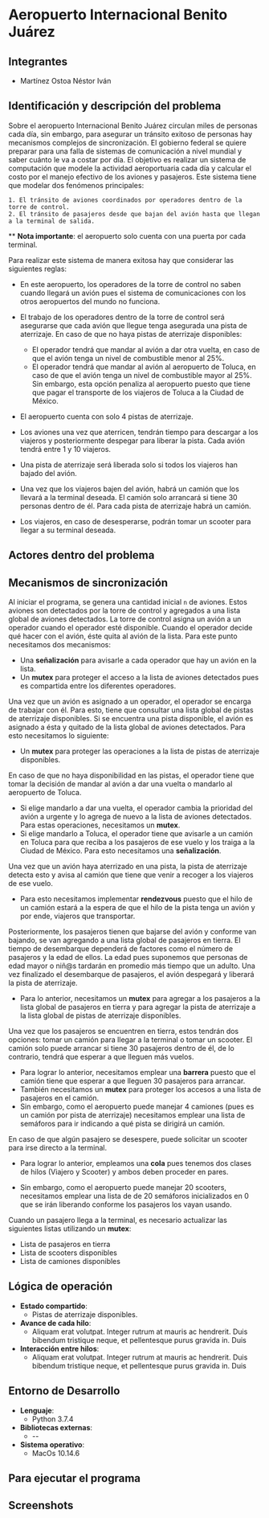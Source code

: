 # Aeropuerto Internacional Benito Juárez 

## Integrantes

* Martínez Ostoa Néstor Iván 

## Identificación y descripción del problema

Sobre el aeropuerto Internacional Benito Juárez circulan miles de personas cada día, sin embargo, para asegurar un tránsito exitoso de personas hay mecanismos complejos de sincronización. El gobierno federal  se quiere preparar para una falla de sistemas de comunicación a nivel mundial y saber cuánto le va a costar por día. El objetivo es realizar un sistema de computación que modele la actividad aeroportuaria cada día y calcular el costo por el manejo efectivo de los aviones y pasajeros. Este sistema tiene que modelar dos fenómenos principales: 

	1. El tránsito de aviones coordinados por operadores dentro de la torre de control. 
 	2. El tránsito de pasajeros desde que bajan del avión hasta que llegan a la terminal de salida. 

** **Nota importante**: el aeropuerto solo cuenta con una puerta por cada terminal. 



Para realizar este sistema de manera exitosa hay que considerar las siguientes reglas: 

* En este aeropuerto, los operadores de la torre de control no saben cuando llegará un avión pues el sistema de comunicaciones con los otros aeropuertos del mundo no funciona. 

* El trabajo de los operadores dentro de la torre de control será asegurarse que cada avión que llegue tenga asegurada una pista de aterrizaje. En caso de que no haya pistas de aterrizaje disponibles:
  * El operador tendrá que mandar al avión a dar otra vuelta, en caso de que el avión tenga un nivel de combustible menor al 25%. 
  * El operador tendrá que mandar al avión al aeropuerto de Toluca, en caso de que el avión tenga un nivel de combustible mayor al 25%. Sin embargo, esta opción penaliza al aeropuerto puesto que tiene que pagar el transporte de los viajeros de Toluca a la Ciudad de México. 

* El aeropuerto cuenta con solo 4 pistas de aterrizaje. 

* Los aviones una vez que aterricen, tendrán tiempo para descargar a los viajeros y posteriormente despegar para liberar la pista. Cada avión tendrá entre 1 y 10 viajeros.

* Una pista de aterrizaje será liberada solo si todos los viajeros han bajado del avión. 

* Una vez que los viajeros bajen del avión, habrá un camión que los llevará a la terminal deseada. El camión solo arrancará si tiene 30 personas dentro de él. Para cada pista de aterrizaje habrá un camión. 

* Los viajeros, en caso de desesperarse, podrán tomar un scooter para llegar a su terminal deseada. 



## Actores dentro del problema 



## Mecanismos de sincronización

Al iniciar el programa, se genera una cantidad inicial ```n``` de aviones. Estos aviones son detectados por la torre de control y agregados a una lista global de aviones detectados. La torre de control asigna un avión a un operador cuando el operador esté disponible. Cuando el operador decide qué hacer con el avión, éste quita al avión de la lista. Para este punto necesitamos dos mecanismos: 

* Una **señalización** para avisarle a cada operador que hay un avión en la lista. 
* Un **mutex** para proteger el acceso a la lista de aviones detectados pues es compartida entre los diferentes operadores. 

Una vez que un avión es asignado a un operador, el operador se encarga de trabajar con él. Para esto, tiene que consultar una lista global de pistas de aterrizaje disponibles. Si se encuentra una pista disponible, el avión es asignado a ésta y quitado de la lista global de aviones detectados. Para esto necesitamos lo siguiente: 

* Un **mutex** para proteger las operaciones a la lista de pistas de aterrizaje disponibles. 

En caso de que no haya disponibilidad en las pistas, el operador tiene que tomar la decisión de mandar al avión a dar una vuelta o mandarlo al aeropuerto de Toluca. 

* Si elige mandarlo a dar una vuelta, el operador cambia la prioridad del avión a urgente y lo agrega de nuevo a la lista de aviones detectados. Para estas operaciones, necesitamos un **mutex**. 
* Si elige mandarlo a Toluca, el operador tiene que avisarle a un camión en Toluca para que reciba a los pasajeros de ese vuelo y los traiga a la Ciudad de México. Para esto necesitamos una **señalización**. 

Una vez que un avión haya aterrizado en una pista, la pista de aterrizaje detecta esto y avisa al camión que tiene que venir a recoger a los viajeros de ese vuelo. 

* Para esto necesitamos implementar **rendezvous** puesto que el hilo de un camión estará a la espera de que el hilo de la pista tenga un avión y por ende, viajeros que transportar. 

Posteriormente, los pasajeros tienen que bajarse del avión y conforme van bajando, se van agregando a una lista global de pasajeros en tierra. El tiempo de desembarque dependerá de factores como el número de pasajeros y la edad de ellos. La edad pues suponemos que personas de edad mayor o niñ@s tardarán en promedio más tiempo que un adulto. Una vez finalizado el desembarque de pasajeros, el avión despegará y liberará la pista de aterrizaje. 

* Para lo anterior, necesitamos un **mutex** para agregar a los pasajeros a la lista global de pasajeros en tierra y para agregar la pista de aterrizaje a la lista global de pistas de aterrizaje disponibles. 

Una vez que los pasajeros se encuentren en tierra, estos tendrán dos opciones: tomar un camión para llegar a la terminal o tomar un scooter. El camión solo puede arrancar si tiene 30 pasajeros dentro de él, de lo contrario, tendrá que esperar a que lleguen más vuelos. 

* Para lograr lo anterior, necesitamos emplear una **barrera** puesto que el camión tiene que esperar a que lleguen 30 pasajeros para arrancar. 
* También necesitamos un **mutex** para proteger los accesos a una lista de pasajeros en el camión.
* Sin embargo, como el aeropuerto puede manejar 4 camiones (pues es un camión por pista de aterrizaje) necesitamos emplear una lista de semáforos para ir indicando a qué pista se dirigirá un camión.

En caso de que algún pasajero se desespere, puede solicitar un scooter para irse directo a la terminal. 

* Para lograr lo anterior, empleamos una **cola** pues tenemos dos clases de hilos (Viajero y Scooter) y ambos deben proceder en pares. 

* Sin embargo, como el aeropuerto puede manejar 20 scooters, necesitamos emplear una lista de de 20 semáforos inicializados en 0 que se irán liberando conforme los pasajeros los vayan usando. 

Cuando un pasajero llega a la terminal, es necesario actualizar las siguientes listas utilizando un **mutex**:

* Lista de pasajeros en tierra 
* Lista de scooters disponibles 
* Lista de camiones disponibles

## Lógica de operación

* **Estado compartido**:
  * Pistas de aterrizaje disponibles. 
* **Avance de cada hilo**: 
  * Aliquam erat volutpat. Integer rutrum at mauris ac hendrerit. Duis bibendum tristique neque, et pellentesque purus gravida in. Duis 
* **Interacción entre hilos**:
  * Aliquam erat volutpat. Integer rutrum at mauris ac hendrerit. Duis bibendum tristique neque, et pellentesque purus gravida in. Duis 

## Entorno de Desarrollo

* **Lenguaje**:
  * Python 3.7.4
* **Bibliotecas externas**:
  + -- 
* **Sistema operativo**:
  * MacOs 10.14.6

## Para ejecutar el programa





## Screenshots

